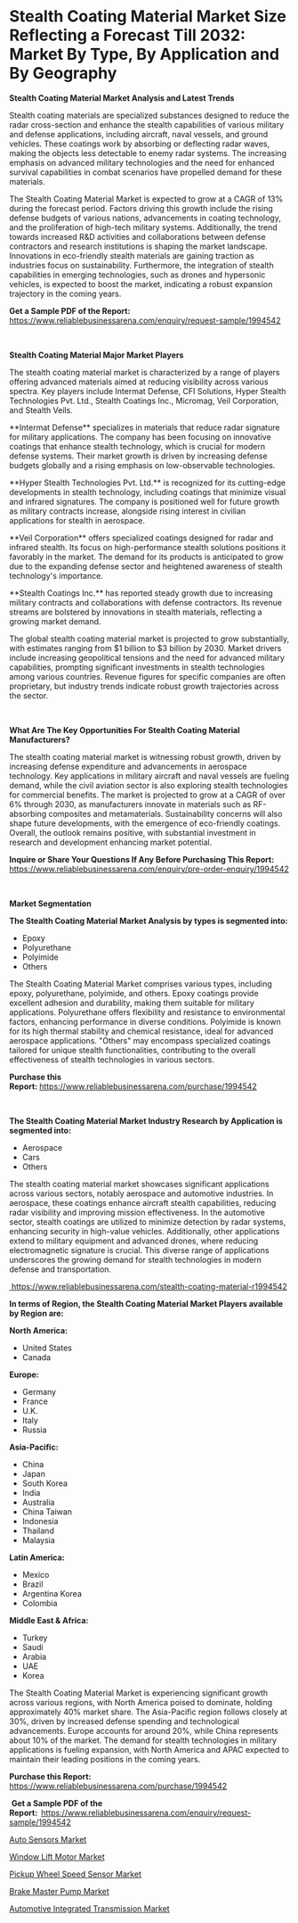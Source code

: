 <p><h1>Stealth Coating Material Market Size Reflecting a Forecast Till 2032: Market By Type, By Application and By Geography</h1></p><p><strong>Stealth Coating Material Market Analysis and Latest Trends</strong></p>
<p><p>Stealth coating materials are specialized substances designed to reduce the radar cross-section and enhance the stealth capabilities of various military and defense applications, including aircraft, naval vessels, and ground vehicles. These coatings work by absorbing or deflecting radar waves, making the objects less detectable to enemy radar systems. The increasing emphasis on advanced military technologies and the need for enhanced survival capabilities in combat scenarios have propelled demand for these materials.</p><p>The Stealth Coating Material Market is expected to grow at a CAGR of 13% during the forecast period. Factors driving this growth include the rising defense budgets of various nations, advancements in coating technology, and the proliferation of high-tech military systems. Additionally, the trend towards increased R&D activities and collaborations between defense contractors and research institutions is shaping the market landscape. Innovations in eco-friendly stealth materials are gaining traction as industries focus on sustainability. Furthermore, the integration of stealth capabilities in emerging technologies, such as drones and hypersonic vehicles, is expected to boost the market, indicating a robust expansion trajectory in the coming years.</p></p>
<p><strong>Get a Sample PDF of the Report:&nbsp;</strong> <a href="https://www.reliablebusinessarena.com/enquiry/request-sample/1994542?utm_campaign=2241&utm_medium=2&utm_source=Github&utm_content=ia&utm_term=30012025&utm_id=stealth-coating-material">https://www.reliablebusinessarena.com/enquiry/request-sample/1994542</a></p>
<p>&nbsp;</p>
<p><strong>Stealth Coating Material Major Market Players</strong></p>
<p><p>The stealth coating material market is characterized by a range of players offering advanced materials aimed at reducing visibility across various spectra. Key players include Intermat Defense, CFI Solutions, Hyper Stealth Technologies Pvt. Ltd., Stealth Coatings Inc., Micromag, Veil Corporation, and Stealth Veils.</p><p>**Intermat Defense** specializes in materials that reduce radar signature for military applications. The company has been focusing on innovative coatings that enhance stealth technology, which is crucial for modern defense systems. Their market growth is driven by increasing defense budgets globally and a rising emphasis on low-observable technologies.</p><p>**Hyper Stealth Technologies Pvt. Ltd.** is recognized for its cutting-edge developments in stealth technology, including coatings that minimize visual and infrared signatures. The company is positioned well for future growth as military contracts increase, alongside rising interest in civilian applications for stealth in aerospace.</p><p>**Veil Corporation** offers specialized coatings designed for radar and infrared stealth. Its focus on high-performance stealth solutions positions it favorably in the market. The demand for its products is anticipated to grow due to the expanding defense sector and heightened awareness of stealth technology's importance.</p><p>**Stealth Coatings Inc.** has reported steady growth due to increasing military contracts and collaborations with defense contractors. Its revenue streams are bolstered by innovations in stealth materials, reflecting a growing market demand.</p><p>The global stealth coating material market is projected to grow substantially, with estimates ranging from $1 billion to $3 billion by 2030. Market drivers include increasing geopolitical tensions and the need for advanced military capabilities, prompting significant investments in stealth technologies among various countries. Revenue figures for specific companies are often proprietary, but industry trends indicate robust growth trajectories across the sector.</p></p>
<p>&nbsp;</p>
<p><strong>What Are The Key Opportunities For Stealth Coating Material Manufacturers?</strong></p>
<p><p>The stealth coating material market is witnessing robust growth, driven by increasing defense expenditure and advancements in aerospace technology. Key applications in military aircraft and naval vessels are fueling demand, while the civil aviation sector is also exploring stealth technologies for commercial benefits. The market is projected to grow at a CAGR of over 6% through 2030, as manufacturers innovate in materials such as RF-absorbing composites and metamaterials. Sustainability concerns will also shape future developments, with the emergence of eco-friendly coatings. Overall, the outlook remains positive, with substantial investment in research and development enhancing market potential.</p></p>
<p><strong>Inquire or Share Your Questions If Any Before Purchasing This Report:</strong> <a href="https://www.reliablebusinessarena.com/enquiry/pre-order-enquiry/1994542?utm_campaign=2241&utm_medium=2&utm_source=Github&utm_content=ia&utm_term=30012025&utm_id=stealth-coating-material">https://www.reliablebusinessarena.com/enquiry/pre-order-enquiry/1994542</a></p>
<p>&nbsp;</p>
<p><strong>Market Segmentation</strong></p>
<p><strong>The Stealth Coating Material Market Analysis by types is segmented into:</strong></p>
<p><ul><li>Epoxy</li><li>Polyurethane</li><li>Polyimide</li><li>Others</li></ul></p>
<p><p>The Stealth Coating Material Market comprises various types, including epoxy, polyurethane, polyimide, and others. Epoxy coatings provide excellent adhesion and durability, making them suitable for military applications. Polyurethane offers flexibility and resistance to environmental factors, enhancing performance in diverse conditions. Polyimide is known for its high thermal stability and chemical resistance, ideal for advanced aerospace applications. "Others" may encompass specialized coatings tailored for unique stealth functionalities, contributing to the overall effectiveness of stealth technologies in various sectors.</p></p>
<p><strong>Purchase this Report:&nbsp;</strong><a href="https://www.reliablebusinessarena.com/purchase/1994542?utm_campaign=2241&utm_medium=2&utm_source=Github&utm_content=ia&utm_term=30012025&utm_id=stealth-coating-material">https://www.reliablebusinessarena.com/purchase/1994542</a></p>
<p>&nbsp;</p>
<p><strong>The Stealth Coating Material Market Industry Research by Application is segmented into:</strong></p>
<p><ul><li>Aerospace</li><li>Cars</li><li>Others</li></ul></p>
<p><p>The stealth coating material market showcases significant applications across various sectors, notably aerospace and automotive industries. In aerospace, these coatings enhance aircraft stealth capabilities, reducing radar visibility and improving mission effectiveness. In the automotive sector, stealth coatings are utilized to minimize detection by radar systems, enhancing security in high-value vehicles. Additionally, other applications extend to military equipment and advanced drones, where reducing electromagnetic signature is crucial. This diverse range of applications underscores the growing demand for stealth technologies in modern defense and transportation.</p></p>
<p><a href="https://www.reliablebusinessarena.com/stealth-coating-material-r1994542?utm_campaign=2241&utm_medium=2&utm_source=Github&utm_content=ia&utm_term=30012025&utm_id=stealth-coating-material">&nbsp;https://www.reliablebusinessarena.com/stealth-coating-material-r1994542</a></p>
<p><strong>In terms of Region, the Stealth Coating Material Market Players available by Region are:</strong></p>
<p>
    <p> <strong> North America: </strong>
        <ul>
            <li>United States</li>
            <li>Canada</li>
        </ul>
        </p> 
    <p> <strong> Europe: </strong>
        <ul>
            <li>Germany</li>
            <li>France</li>
            <li>U.K.</li>
            <li>Italy</li>
            <li>Russia</li>
        </ul>
        </p> 
    <p> <strong> Asia-Pacific: </strong>
        <ul>
            <li>China</li>
            <li>Japan</li>
            <li>South Korea</li>
            <li>India</li>
            <li>Australia</li>
            <li>China Taiwan</li>
            <li>Indonesia</li>
            <li>Thailand</li>
            <li>Malaysia</li>
        </ul>
        </p> 
    <p> <strong> Latin America: </strong>
        <ul>
            <li>Mexico</li>
            <li>Brazil</li>
            <li>Argentina Korea</li>
            <li>Colombia</li>
        </ul>
        </p> 
    <p> <strong> Middle East & Africa: </strong>
        <ul>
            <li>Turkey</li>
            <li>Saudi</li>
            <li>Arabia</li>
            <li>UAE</li>
            <li>Korea</li>
        </ul>
    </p>
    </p>
<p><p>The Stealth Coating Material Market is experiencing significant growth across various regions, with North America poised to dominate, holding approximately 40% market share. The Asia-Pacific region follows closely at 30%, driven by increased defense spending and technological advancements. Europe accounts for around 20%, while China represents about 10% of the market. The demand for stealth technologies in military applications is fueling expansion, with North America and APAC expected to maintain their leading positions in the coming years.</p></p>
<p><strong>Purchase this Report: </strong><a href="https://www.reliablebusinessarena.com/purchase/1994542?utm_campaign=2241&utm_medium=2&utm_source=Github&utm_content=ia&utm_term=30012025&utm_id=stealth-coating-material">https://www.reliablebusinessarena.com/purchase/1994542</a></p>
<p>&nbsp;<strong>Get a Sample PDF of the Report:&nbsp;&nbsp;</strong><a href="https://www.reliablebusinessarena.com/enquiry/request-sample/1994542?utm_campaign=2241&utm_medium=2&utm_source=Github&utm_content=ia&utm_term=30012025&utm_id=stealth-coating-material">https://www.reliablebusinessarena.com/enquiry/request-sample/1994542</a></p>
<p><strong></strong></p>
<p><p><a href="https://www.linkedin.com/pulse/auto-sensors-market-findings-indicatinga-cagr-94-from-2032-2025-eiwvc?utm_campaign=2241&utm_medium=2&utm_source=Github&utm_content=ia&utm_term=30012025&utm_id=stealth-coating-material">Auto Sensors Market</a></p><p><a href="https://www.linkedin.com/pulse/rising-window-lift-motor-market-key-drivers-98-cagr-growth-ylwuc?utm_campaign=2241&utm_medium=2&utm_source=Github&utm_content=ia&utm_term=30012025&utm_id=stealth-coating-material">Window Lift Motor Market</a></p><p><a href="https://www.linkedin.com/pulse/pickup-wheel-speed-sensor-industry-trends-report-analyzing-growth-wak4f?utm_campaign=2241&utm_medium=2&utm_source=Github&utm_content=ia&utm_term=30012025&utm_id=stealth-coating-material">Pickup Wheel Speed Sensor Market</a></p><p><a href="https://www.linkedin.com/pulse/brake-master-pump-market-trends-report-current-industry-bjjcc?utm_campaign=2241&utm_medium=2&utm_source=Github&utm_content=ia&utm_term=30012025&utm_id=stealth-coating-material">Brake Master Pump Market</a></p><p><a href="https://www.linkedin.com/pulse/research-report-analysis-automotive-integrated-transmission-pxsdf?utm_campaign=2241&utm_medium=2&utm_source=Github&utm_content=ia&utm_term=30012025&utm_id=stealth-coating-material">Automotive Integrated Transmission Market</a></p></p>